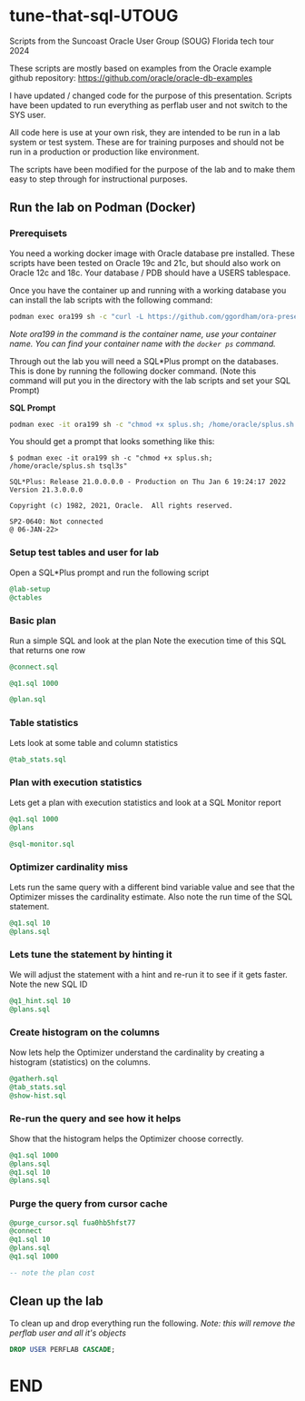 # tune-that-sql-UTOUG
Scripts from the Suncoast Oracle User Group (SOUG) Florida tech tour 2024

These scripts are mostly based on examples from the Oracle example github repository:
https://github.com/oracle/oracle-db-examples

I have updated / changed code for the purpose of this presentation.
Scripts have been updated to run everything as perflab user and not switch to the SYS user.

All code here is use at your own risk, they are intended to be run in a lab system or test system.
These are for training purposes and should not be run in a production or production like environment.

The scripts have been modified for the purpose of the lab and to make them easy to step through for instructional purposes.

## Run the lab on Podman (Docker)

### Prerequisets
You need a working docker image with Oracle database pre installed.
These scripts have been tested on Oracle 19c and 21c, but should also work on Oracle 12c and 18c.
Your database / PDB should have a USERS tablespace.

Once you have the container up and running with a working database you can install the lab scripts with the following command:

```bash
podman exec ora199 sh -c "curl -L https://github.com/ggordham/ora-presentations/tarball/main | tar xz --strip=1"
```

*Note ora199 in the command is the container name, use your container name.  You can find your container name with the ```docker ps``` command.*

Through out the lab you will need a SQL*Plus prompt on the databases.  This is done by running the following docker command.  (Note this command will put you in the directory with the lab scripts and set your SQL Prompt)

**SQL Prompt**
```bash
podman exec -it ora199 sh -c "chmod +x splus.sh; /home/oracle/splus.sh tsql3s"
```

You should get a prompt that looks something like this:
```
$ podman exec -it ora199 sh -c "chmod +x splus.sh; /home/oracle/splus.sh tsql3s"

SQL*Plus: Release 21.0.0.0.0 - Production on Thu Jan 6 19:24:17 2022
Version 21.3.0.0.0

Copyright (c) 1982, 2021, Oracle.  All rights reserved.

SP2-0640: Not connected
@ 06-JAN-22>
```

### Setup test tables and user for lab

Open a SQL*Plus prompt and run the following script

```sql
@lab-setup
@ctables

```

### Basic plan

Run a simple SQL and look at the plan
Note the execution time of this SQL that returns one row

```sql
@connect.sql

@q1.sql 1000

@plan.sql

```

### Table statistics

Lets look at some table and column statistics

```sql
@tab_stats.sql

```

### Plan with execution statistics

Lets get a plan with execution statistics and look at a SQL Monitor report

```sql
@q1.sql 1000
@plans

@sql-monitor.sql

```

### Optimizer cardinality miss

Lets run the same query with a different bind variable value and see that the Optimizer misses the cardinality estimate.
Also note the run time of the SQL statement.

```sql
@q1.sql 10
@plans.sql

```

### Lets tune the statement by hinting it

We will adjust the statement with a hint and re-run it to see if it gets faster.
Note the new SQL ID

```sql
@q1_hint.sql 10
@plans.sql

```

### Create histogram on the columns

Now lets help the Optimizer understand the cardinality by creating a histogram (statistics) on the columns.

```sql
@gatherh.sql
@tab_stats.sql
@show-hist.sql

```

### Re-run the query and see how it helps

Show that the histogram helps the Optimizer choose correctly.

```sql
@q1.sql 1000
@plans.sql
@q1.sql 10
@plans.sql

```

### Purge the query from cursor cache

```sql
@purge_cursor.sql fua0hb5hfst77
@connect
@q1.sql 10
@plans.sql
@q1.sql 1000

-- note the plan cost
```

## Clean up the lab

To clean up and drop everything run the following.
*Note: this will remove the perflab user and all it's objects*


```sql
DROP USER PERFLAB CASCADE;

```

# END


